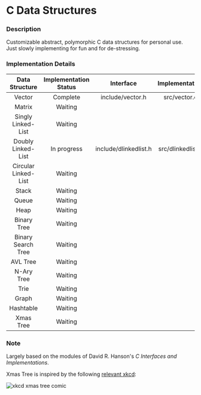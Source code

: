 # C Data Structures

### Description
Customizable abstract, polymorphic C data structures for personal use. Just slowly implementing for fun and for de-stressing.

### Implementation Details

|     Data Structure     |   Implementation Status   |        Interface        |   Implementation    |
|:----------------------:|:-------------------------:|:-----------------------:|:-------------------:|
|         Vector         |         Complete          |  include/vector.h       |  src/vector.c       |
|         Matrix         |          Waiting          |                         |                     |
|   Singly Linked-List   |          Waiting          |                         |                     |
|   Doubly Linked-List   |        In progress        |  include/dlinkedlist.h  |  src/dlinkedlist.c  |
|  Circular Linked-List  |          Waiting          |                         |                     |
|          Stack         |          Waiting          |                         |                     |
|          Queue         |          Waiting          |                         |                     |
|          Heap          |          Waiting          |                         |                     |
|       Binary Tree      |          Waiting          |                         |                     |
|   Binary Search Tree   |          Waiting          |                         |                     |
|        AVL Tree        |          Waiting          |                         |                     |
|       N-Ary Tree       |          Waiting          |                         |                     |
|          Trie          |          Waiting          |                         |                     |
|          Graph         |          Waiting          |                         |                     |
|        Hashtable       |          Waiting          |                         |                     |
|        Xmas Tree       |          Waiting          |                         |                     ||

### Note
Largely based on the modules of David R. Hanson's _C Interfaces and Implementations_.

Xmas Tree is inspired by the following [relevant xkcd](https://xkcd.com/835/):

![xkcd xmas tree comic](https://imgs.xkcd.com/comics/tree.png "xkcd xmas tree comic")
